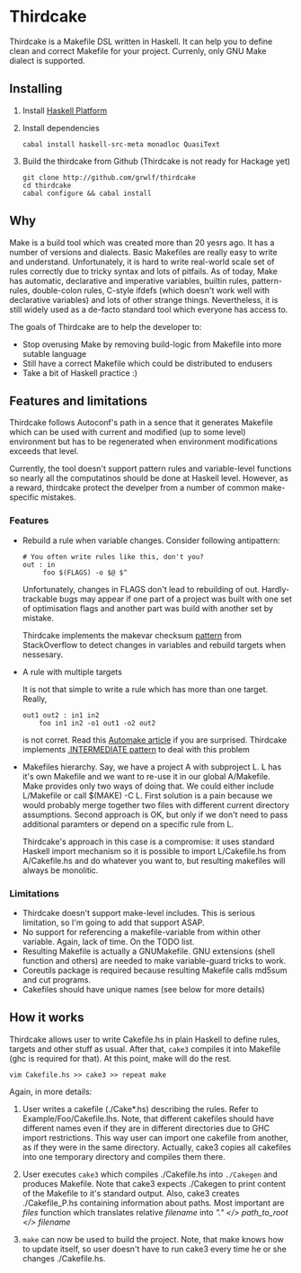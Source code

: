 Thirdcake
=========

Thirdcake is a Makefile DSL written in Haskell. It can help you to define clean
and correct Makefile for your project. Currenly, only GNU Make dialect is
supported.

Installing
----------

  1. Install [Haskell Platform](http://www.haskell.org/platform/)

  2. Install dependencies
    
         cabal install haskell-src-meta monadloc QuasiText

  3. Build the thirdcake from Github (Thirdcake is not ready for Hackage yet)

         git clone http://github.com/grwlf/thirdcake
         cd thirdcake
         cabal configure && cabal install

Why
---

Make is a build tool which was created more than 20 yesrs ago. It has a number
of versions and dialects. Basic Makefiles are really easy to write and
understand.  Unfortunately, it is hard to write real-world scale set of rules
correctly due to tricky syntax and lots of pitfails. As of today, Make has
automatic, declarative and imperative variables, builtin rules, pattern-rules,
double-colon rules, C-style ifdefs (which doesn't work well with declarative
variables) and lots of other strange things. Nevertheless, it is still widely
used as a de-facto standard tool which everyone has access to.

The goals of Thirdcake are to help the developer to:

  * Stop overusing Make by removing build-logic from Makefile into more sutable
    language
  * Still have a correct Makefile which could be distributed to endusers
  * Take a bit of Haskell practice :)

Features and limitations
------------------------

Thirdcake follows Autoconf's path in a sence that it generates Makefile which
can be used with current and modified (up to some level) environment but has to
be regenerated when environment modifications exceeds that level.

Currently, the tool doesn't support pattern rules and variable-level functions
so nearly all the computatinos should be done at Haskell level. However, as a
reward, thirdcake protect the develper from a number of common make-specific
mistakes.

### Features

  * Rebuild a rule when variable changes. Consider following antipattern:

        # You often write rules like this, don't you?
        out : in
             foo $(FLAGS) -o $@ $^

    Unfortunately, changes in FLAGS don't lead to rebuilding of out.
    Hardly-trackable bugs may appear if one part of a project was built with one
    set of optimisation flags and another part was build with another set by
    mistake.

    Thirdcake implements the makevar checksum
    [pattern](http://stackoverflow.com/a/17830736/1133157) from StackOverflow to
    detect changes in variables and rebuild targets when nessesary.
 
  * A rule with multiple targets
    
    It is not that simple to write a rule which has more than one target. Really,
        
        out1 out2 : in1 in2
            foo in1 in2 -o1 out1 -o2 out2

    is not corret. Read this [Automake
    article](http://www.gnu.org/software/automake/manual/html_node/Multiple-Outputs.html#Multiple-Outputs)
    if you are surprised. Thirdcake implements [.INTERMEDIATE
    pattern](http://stackoverflow.com/a/10609434/1133157) to deal with this
    problem

  * Makefiles hierarchy. Say, we have a project A with subproject L. L has it's
    own Makefile and we want to re-use it in our global A/Makefile. Make
    provides only two ways of doing that. We could either include L/Makefile or
    call $(MAKE) -C L. First solution is a pain because we would probably merge
    together two files with different current directory assumptions. Second
    approach is OK, but only if we don't need to pass additional paramters or
    depend on a specific rule from L.

    Thirdcake's approach in this case is a compromise: it uses standard Haskell
    import mechanism so it is possible to import L/Cakefile.hs from
    A/Cakefile.hs and do whatever you want to, but resulting makefiles will
    always be monolitic.

### Limitations

  * Thirdcake doesn't support make-level includes. This is serious limitation,
    so I'm going to add that support ASAP.
  * No support for referencing a makefile-variable from within other variable.
    Again, lack of time. On the TODO list.
  * Resulting Makefile is actually a GNUMakefile. GNU extensions (shell function
    and others) are needed to make variable-guard tricks to work.
  * Coreutils package is required because resulting Makefile calls md5sum and cut
    programs.
  * Cakefiles should have unique names (see below for more details)

How it works
------------


Thirdcake allows user to write Cakefile.hs in plain Haskell to define rules,
targets and other stuff as usual. After that, `cake3` compiles it into Makefile
(ghc is required for that). At this point, make will do the rest.

    vim Cakefile.hs >> cake3 >> repeat make

Again, in more details:

  1. User writes a cakefile (./Cake\*.hs) describing the rules. Refer to
     Example/Foo/Cakefile.lhs. Note, that different cakefiles should have
     different names even if they are in different directories due to GHC import
     restrictions. This way user can import one cakefile from another, as if
     they were in the same directory. Actually, cake3 copies all cakefiles into
     one temporary directory and compiles them there.

  2. User executes `cake3` which compiles ./Cakefile.hs into `./Cakegen` and
     produces Makefile. Note that cake3 expects ./Cakegen to print content of
     the Makefile to it's standard output. Also, cake3 creates ./Cakefile_P.hs
     containing information about paths. Most important are _files_ function which
     translates relative _filename_ into _"." </> path_to_root </> filename_

  3. `make` can now be used to build the project. Note, that make knows how to
     update itself, so user doesn't have to run cake3 every time he or she
     changes ./Cakefile.hs.



